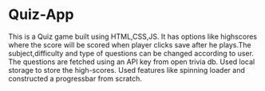 # Quiz-App
This is a Quiz game built using HTML,CSS,JS. It has options like highscores where the score will be scored when player clicks save after he plays.The subject,difficulty and type of questions can be changed according to user. The questions are fetched using an API key from open trivia db. Used local storage to store the high-scores. Used features like spinning loader and constructed a progressbar from scratch.
